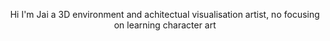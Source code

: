<p align="center">
  Hi I'm Jai a 3D environment and achitectual visualisation artist, no focusing on learning character art
</p>

<!---
JaiRobinson/JaiRobinson is a ✨ special ✨ repository because its `README.md` (this file) appears on your GitHub profile.
You can click the Preview link to take a look at your changes.
--->
